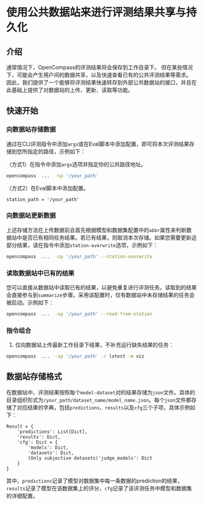# 使用公共数据站来进行评测结果共享与持久化

## 介绍

通常情况下，OpenCompass的评测结果将会保存到工作目录下。 但在某些情况下，可能会产生用户间的数据共享，以及快速查看已有的公共评测结果等需求。 因此，我们提供了一个能够将评测结果快速转存到外部公共数据站的接口，并且在此基础上提供了对数据站的上传、更新、读取等功能。

## 快速开始

### 向数据站存储数据

通过在CLI评测指令中添加`args`或在Eval脚本中添加配置，即可将本次评测结果存储到您所指定的路径，示例如下：

（方式1）在指令中添加`args`选项并指定你的公共路径地址。

```bash
opencompass  ...  -sp '/your_path'
```

（方式2）在Eval脚本中添加配置。

```pythonE
station_path = '/your_path'
```

### 向数据站更新数据

上述存储方法在上传数据前会首先根据模型和数据集配置中的`abbr`属性来判断数据站中是否已有相同任务结果。若已有结果，则取消本次存储。如果您需要更新这部分结果，请在指令中添加`station-overwrite`选项，示例如下：

```bash
opencompass  ...  -sp '/your_path' --station-overwrite
```

### 读取数据站中已有的结果

您可以直接从数据站中读取已有的结果，以避免重复进行评测任务。读取到的结果会直接参与到`summarize`步骤。采用该配置时，仅有数据站中未存储结果的任务会被启动。示例如下：

```bash
opencompass  ...  -sp '/your_path' --read-from-station
```

### 指令组合
1. 仅向数据站上传最新工作目录下结果，不补充运行缺失结果的任务：
```bash
opencompass  ...  -sp '/your_path' -r latest -m viz
```

## 数据站存储格式

在数据站中，评测结果按照每个`model-dataset`对的结果存储为`json`文件。具体的目录组织形式为`/your_path/dataset_name/model_name.json`。每个`json`文件都存储了对应结果的字典，包括`predictions`、`results`以及`cfg`三个子项，具体示例如下：

```pythonE
Result = {
    'predictions': List[Dict],
    'results': Dict,
    'cfg': Dict = {
        'models': Dict,
        'datasets': Dict,
        (Only subjective datasets)'judge_models': Dict
    }
}
```

其中，`predictions`记录了模型对数据集中每一条数据的prediction的结果，`results`记录了模型在该数据集上的评分，`cfg`记录了该评测任务中模型和数据集的详细配置。
